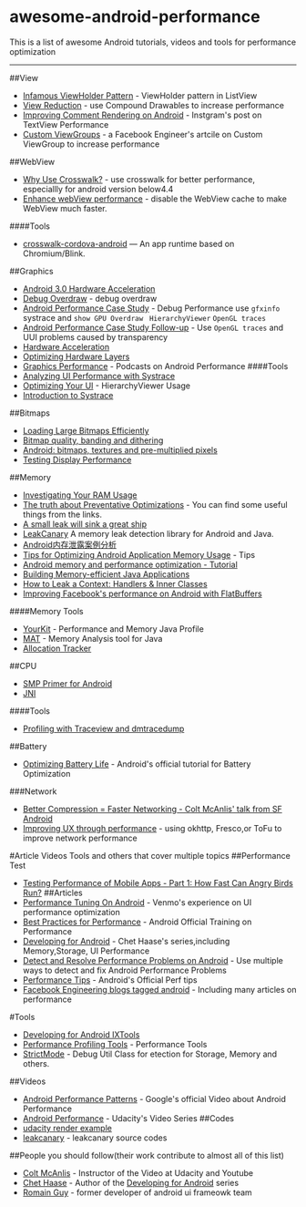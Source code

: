 # awesome-android-performance
 This is a  list of awesome Android tutorials, videos and tools for performance optimization

---
##View
+ [Infamous ViewHolder Pattern](https://sriramramani.wordpress.com/2012/07/25/infamous-viewholder-pattern/) - ViewHolder pattern in ListView 
+ [View Reduction](https://sriramramani.wordpress.com/2013/03/25/view-reduction/) - use Compound Drawables  to increase performance
+ [Improving Comment Rendering on Android](http://instagram-engineering.tumblr.com/post/114508858967/improving-comment-rendering-on-android) - Instgram's post on TextView Performance
+ [Custom ViewGroups](https://sriramramani.wordpress.com/2015/05/06/custom-viewgroups/) - a Facebook Engineer's artcile on Custom ViewGroup to increase performance

##WebView
+ [Why Use Crosswalk?](https://software.intel.com/en-us/xdk/docs/why-use-crosswalk-for-android-builds) - use crosswalk for better performance, especiallly for android version below4.4
+ [Enhance webView performance](http://stackoverflow.com/questions/3652583/enhance-webview-performance-should-be-the-same-performance-as-native-web-browse) - disable the WebView cache to make WebView much faster.

####Tools
+ [crosswalk-cordova-android](https://github.com/crosswalk-project/crosswalk-cordova-android) — An app runtime based on Chromium/Blink.

##Graphics
+ [Android 3.0 Hardware Acceleration](http://android-developers.blogspot.com/2011/03/android-30-hardware-acceleration.html)
+ [Debug Overdraw](https://developer.android.com/tools/performance/debug-gpu-overdraw/index.html) - debug overdraw
+ [Android Performance Case Study](http://www.curious-creature.com/docs/android-performance-case-study-1.html) - Debug Performance use `gfxinfo` systrace and `show GPU Overdraw ` `HierarchyViewer` `OpenGL traces`
+ [Android Performance Case Study Follow-up](http://www.curious-creature.com/2015/03/25/android-performance-case-study-follow-up/) - Use `OpenGL traces` and UUI problems caused by transparency
+ [Hardware Acceleration](http://developer.android.com/guide/topics/graphics/hardware-accel.html#layers)
+ [Optimizing Hardware Layers](http://www.curious-creature.com/2013/09/13/optimizing-hardware-layers/)
+ [Graphics Performance](https://storage.googleapis.com/androiddevelopers/android_developers_backstage/ADB%2031%20Graphics%20Performance.mp3) - Podcasts on Android Performance
####Tools
+ [Analyzing UI Performance with Systrace](http://developer.android.com/intl/zh-cn/tools/debugging/systrace.html)
+ [Optimizing Your UI](http://developer.android.com/intl/zh-cn/tools/debugging/debugging-ui.html) - HierarchyViewer Usage
+ [Introduction to Systrace](http://developer.android.com/intl/zh-cn/tools/debugging/debugging-ui.html)

##Bitmaps
+ [Loading Large Bitmaps Efficiently](http://developer.android.com/training/displaying-bitmaps/load-bitmap.html#load-bitmap)
+ [Bitmap quality, banding and dithering](http://www.curious-creature.com/2010/12/08/bitmap-quality-banding-and-dithering/)
+ [Android: bitmaps, textures and pre-multiplied pixels](https://plus.google.com/+ChetHaase/posts/ef6Deey6xKA)
+ [Testing Display Performance](https://developer.android.com/preview/testing/performance.html)


##Memory
+ [Investigating Your RAM Usage](http://developer.android.com/intl/zh-cn/tools/debugging/debugging-memory.html)
+ [The truth about Preventative Optimizations](https://medium.com/google-developers/the-truth-about-preventative-optimizations-ccebadfd3eb5) - You  can find some useful things from the links.
+ [A small leak will sink a great ship](https://corner.squareup.com/2015/08/a-small-leak.html)
+ [LeakCanary](https://github.com/square/leakcanary) A memory leak detection library for Android and Java.
+ [Android内存泄露案例分析](http://www.csdn.net/article/2015-09-07/2825631)
+ [Tips for Optimizing Android Application Memory Usage](https://software.intel.com/en-us/android/articles/tips-for-optimizing-android-application-memory-usage) - Tips
+ [Android memory and performance optimization - Tutorial](http://www.vogella.com/tutorials/AndroidApplicationOptimization/article.html)
+ [Building Memory-efficient Java Applications](http://www.cs.virginia.edu/kim/publicity/pldi09tutorials/memory-efficient-java-tutorial.pdf)
+ [How to Leak a Context: Handlers & Inner Classes](http://www.androiddesignpatterns.com/2013/01/inner-class-handler-memory-leak.html)
+ [Improving Facebook's performance on Android with FlatBuffers](https://code.facebook.com/posts/872547912839369/improving-facebook-s-performance-on-android-with-flatbuffers/)

####Memory Tools 
+ [YourKit](https://www.yourkit.com/java/profiler/) - Performance and Memory Java Profile
+ [MAT](https://eclipse.org/mat/) - Memory Analysis tool for Java
+ [Allocation Tracker](http://developer.android.com/intl/zh-cn/tools/debugging/ddms.html#alloc)

##CPU
+ [SMP Primer for Android](http://developer.android.com/intl/zh-cn/training/articles/smp.html)
+ [JNI](http://developer.android.com/intl/zh-cn/training/articles/perf-jni.html)

####Tools
+ [Profiling with Traceview and dmtracedump](http://developer.android.com/tools/debugging/debugging-tracing.html)

##Battery
+ [Optimizing Battery Life](https://developer.android.com/training/monitoring-device-state/index.html) - Android's official tutorial for Battery Optimization

###Network
+ [Better Compression = Faster Networking - Colt McAnlis' talk from SF Android](https://newcircle.com/s/post/1754/2015/08/20/colt-mcanlis-better-compression-faster-networking)
+ [Improving UX through performance](https://raw.githubusercontent.com/Juude/awesome-android-performance/master/docs/improving_ux_through_performance.pdf) - using okhttp, Fresco,or ToFu to improve network performance

#Article Videos Tools and others that cover multiple topics
##Performance Test 
+ [Testing Performance of Mobile Apps - Part 1: How Fast Can Angry Birds Run?](http://www.methodsandtools.com/archive/mobileloadtesting.php)
##Articles
+ [Performance Tuning On Android](http://blog.venmo.com/hf2t3h4x98p5e13z82pl8j66ngcmry/performance-tuning-on-android) - Venmo's experience on UI performance optimization
+ [Best Practices for Performance](http://developer.android.com/training/best-performance.html) - Android Official Training on Performance
+ [Developing for Android](https://medium.com/google-developers/developing-for-android-ix-tools-375134af1098) - Chet Haase's series,including Memory,Storage, UI Performance
+ [Detect and Resolve Performance Problems on Android](http://code.tutsplus.com/tutorials/detect-and-resolve-performance-problems-on-android--cms-24058) - Use multiple ways to detect and fix Android Performance Problems
+ [Performance Tips](http://hsc.com/Blog/Best-Practices-For-Memory-Optimization-on-Android-1) - Android's Official Perf tips
+ [Facebook Engineering blogs tagged android](https://code.facebook.com/posts/android/) - Including many articles on performance

#Tools
+ [Developing for Android IXTools](https://medium.com/google-developers/developing-for-android-ix-tools-375134af1098)
+ [Performance Profiling Tools](https://developer.android.com/tools/performance/index.html) - Performance Tools
+ [StrictMode](http://developer.android.com/intl/zh-cn/reference/android/os/StrictMode.html) - Debug Util Class for  etection for Storage, Memory and others.


##Videos
+ [Android Performance Patterns](https://www.youtube.com/playlist?list=PLOU2XLYxmsIKEOXh5TwZEv89aofHzNCiu) - Google's official Video about Android Performance
+ [Android Performance](https://www.udacity.com/course/viewer#!/c-ud825/l-3753178711/m-3766928782) - Udacity's Video Series
##Codes
+ [udacity render example](https://github.com/udacity/ud825-render)
+ [leakcanary](https://github.com/square/leakcanary) - leakcanary source codes

##People you should follow(their work contribute to almost all of this list)
+ [Colt McAnlis](https://twitter.com/duhroach) - Instructor of the Video at Udacity and Youtube
+ [Chet Haase](https://twitter.com/chethaase) - Author of the [Developing for Android](https://medium.com/google-developers/developing-for-android-introduction-5345b451567c) series
+ [Romain Guy](https://twitter.com/romainguy) - former developer of android ui frameowk team
